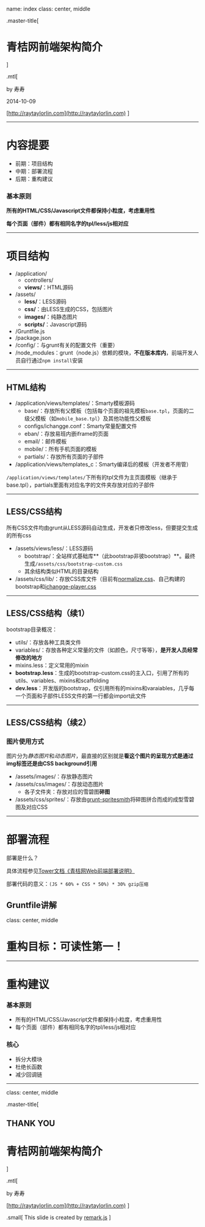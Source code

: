 name: index
class: center, middle 

.master-title[
# 青桔网前端架构简介
]

.mtl[

by 寿寿

2014-10-09

[http://raytaylorlin.com](http://raytaylorlin.com)
]

---

# 内容提要

* 前期：项目结构
* 中期：部署流程
* 后期：重构建议

### 基本原则

**所有的HTML/CSS/Javascript文件都保持小粒度，考虑重用性**

**每个页面（部件）都有相同名字的tpl/less/js相对应**

---

# 项目结构

* /application/
    * controllers/
    * **views/**：HTML源码
* /assets/
    * **less/**：LESS源码
    * **css/**：由LESS生成的CSS，包括图片
    * **images/**：纯静态图片
    * **scripts/**：Javascript源码
* /Gruntfile.js
* /package.json
* /config/：与grunt有关的配置文件（重要）
* /node_modules：grunt（node.js）依赖的模块，**不在版本库内**，前端开发人员自行通过`npm install`安装

---

## HTML结构

* /application/views/templates/：Smarty模板源码
    * base/：存放所有父模板（包括每个页面的祖先模板`base.tpl`，页面的二级父模板（如`mobile_base.tpl`）及其他功能性父模板
    * configs/ichangge.conf：Smarty常量配置文件
    * eban/：存放易班内嵌iframe的页面
    * email/：邮件模板
    * mobile/：所有手机页面的模板
    * partials/：存放所有页面的子部件
* /application/views/templates_c：Smarty编译后的模板（开发者不用管）

`/application/views/templates/`下所有的tpl文件为主页面模板（继承于base.tpl），partials里面有对应名字的文件夹存放对应的子部件

---

## LESS/CSS结构

所有CSS文件均由grunt从LESS源码自动生成，开发者只修改less，但要提交生成的所有css

* /assets/views/less/：LESS源码
    * bootstrap/：全站样式基础库**（此bootstrap非彼bootstrap）**。最终生成`/assets/css/bootstrap-custom.css`
    * 其余结构类似HTML的目录结构
* /assets/css/lib/：存放CSS库文件（目前有[normalize.css](http://necolas.github.io/normalize.css/)、自己构建的bootstrap和[ichangge-player.css](https://github.com/ITEC-ELWG/IChanggePlayer)

---

## LESS/CSS结构（续1）

bootstrap目录概况：

* utils/：存放各种工具类文件
* variables/：存放各种定义常量的文件（如颜色，尺寸等等），**是开发人员经常修改的地方**
* mixins.less：定义常用的mixin
* **bootstrap.less**：生成的bootstrap-custom.css的主入口，引用了所有的utils、variables、mixins和scaffolding
* **dev.less**：开发版的bootstrap，仅引用所有的mixins和varaiables，几乎每一个页面和子部件LESS文件的第一行都会import此文件

---

## LESS/CSS结构（续2）

### 图片使用方式

图片分为*静态图片*和*动态图片*，最直接的区别就是**看这个图片的呈现方式是通过img标签还是由CSS background引用**

* /assets/images/：存放静态图片
* /assets/css/images/：存放动态图片
    * 各子文件夹：存放对应的雪碧图**碎图**
* /assets/css/sprites/：存放由[grunt-spritesmith](https://github.com/Ensighten/grunt-spritesmith)将碎图拼合而成的成型雪碧图及对应CSS

---

# 部署流程

部署是什么？

具体流程参见[Tower文档《青桔网Web前端部署说明》](https://tower.im/projects/dd799bb916b24f048e11d4ac745a6018/docs/d9605d0e5a834ff69c91909a4ac01920/)

部署代码的意义：`(JS * 60% + CSS * 50%) * 30% gzip压缩`

Gruntfile讲解
---

class: center, middle

# 重构目标：可读性第一！

---

# 重构建议

### 基本原则

* 所有的HTML/CSS/Javascript文件都保持小粒度，考虑重用性
* 每个页面（部件）都有相同名字的tpl/less/js相对应

### 核心

* 拆分大模块
* 杜绝长函数
* 减少回调链

---

class: center, middle

.master-title[
## THANK YOU

# 青桔网前端架构简介
]

.mtl[

by 寿寿

[http://raytaylorlin.com](http://raytaylorlin.com)
]

.small[
This slide is created by [remark.js](http://remarkjs.com/)
]